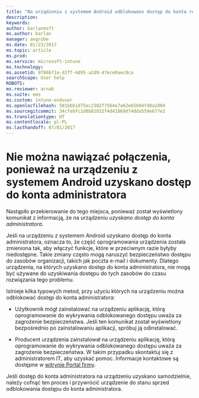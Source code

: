 ```yaml
---
title: "Na urządzeniu z systemem Android odblokowano dostęp do konta root i nie można nawiązać połączenia"
description: 
keywords: 
author: barlanmsft
ms.author: barlan
manager: angrobe
ms.date: 01/23/2017
ms.topic: article
ms.prod: 
ms.service: microsoft-intune
ms.technology: 
ms.assetid: 9786b71a-d2ff-4d95-a2d9-47ece0aec8ca
searchScope: User help
ROBOTS: 
ms.reviewer: arnab
ms.suite: ems
ms.custom: intune-enduser
ms.openlocfilehash: 501bbb1d75ec2302f7564e7a62eb5b04f40a2d04
ms.sourcegitcommit: 34cfebfc1d8b81032f4d41869d74dda559e677e2
ms.translationtype: HT
ms.contentlocale: pl-PL
ms.lasthandoff: 07/01/2017
---
```

# <a name="your-android-device-is-rooted-so-you-cant-connect"></a>Nie można nawiązać połączenia, ponieważ na urządzeniu z systemem Android uzyskano dostęp do konta administratora

Nastąpiło przekierowanie do tego miejsca, ponieważ został wyświetlony komunikat z informacją, że na urządzeniu _uzyskano dostęp do konta administratora_.

Jeśli na urządzeniu z systemem Android uzyskano dostęp do konta administratora, oznacza to, że część oprogramowania urządzenia została zmieniona tak, aby włączyć funkcje, które w przeciwnym razie byłyby niedostępne. Takie zmiany często mogą naruszyć bezpieczeństwo dostępu do zasobów organizacji, takich jak poczta e-mail i dokumenty. Dlatego urządzenia, na których uzyskano dostęp do konta administratora, nie mogą być używane do uzyskiwania dostępu do tych zasobów do czasu rozwiązania tego problemu.  

Istnieje kilka typowych metod, przy użyciu których na urządzeniu można odblokować dostęp do konta administratora:

- Użytkownik mógł zainstalować na urządzeniu aplikację, którą oprogramowanie do wykrywania odblokowanego dostępu uważa za zagrożenie bezpieczeństwa. Jeśli ten komunikat został wyświetlony bezpośrednio po zainstalowaniu aplikacji, spróbuj ją odinstalować.

- Producent urządzenia zainstalował na urządzeniu aplikację, którą oprogramowanie do wykrywania odblokowanego dostępu uważa za zagrożenie bezpieczeństwa. W takim przypadku skontaktuj się z administratorem IT, aby uzyskać pomoc. Informacje kontaktowe są dostępne w [witrynie Portal firmy](http://portal.manage.microsoft.com).

Jeśli dostęp do konta administratora na urządzeniu uzyskano samodzielnie, należy cofnąć ten proces i przywrócić urządzenie do stanu sprzed odblokowania dostępu do konta administratora.
